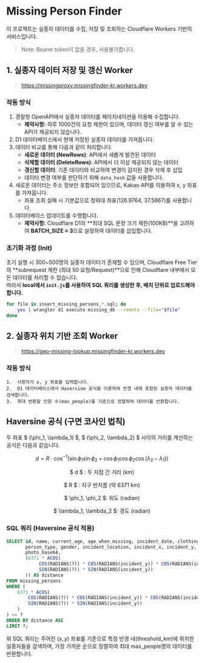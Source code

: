 # Missing Person Finder

이 프로젝트는 실종자 데이터를 수집, 저장 및 조회하는 Cloudflare Workers 기반의 서비스입니다.

> Note: Bearer token이 없을 경우, 사용불가합니다.

## 1. 실종자 데이터 저장 및 갱신 Worker

> https://missingproxy.missingfinder-kr.workers.dev

### 작동 방식

1. 경찰청 OpenAPI에서 실종자 데이터를 페이지네이션을 이용해 수집합니다.  
   - **제약사항:** 하루 1000건의 요청 제한이 있으며, 데이터 갱신 여부를 알 수 있는 API가 제공되지 않습니다.
2. D1 데이터베이스에서 현재 저장된 실종자 데이터를 가져옵니다.
3. 데이터 비교를 통해 다음과 같이 처리합니다.  
   - **새로운 데이터 (NewRows)**: API에서 새롭게 발견된 데이터  
   - **삭제할 데이터 (DeleteRows)**: API에서 더 이상 제공되지 않는 데이터  
   - **갱신할 데이터**: 기존 데이터와 비교하여 변경이 감지된 경우 삭제 후 삽입
   - 데이터 변경 여부를 판단하기 위해 `data_hash` 값을 사용합니다.
4. 새로운 데이터는 주소 정보만 포함되어 있으므로, Kakao API를 이용하여 x, y 좌표를 가져옵니다.
   - 좌표 조회 실패 시 기본값으로 청와대 좌표(126.9764, 37.5867)를 사용합니다.
5. 데이터베이스 업데이트를 수행합니다.
   - **제약사항:** Cloudflare D1의 **최대 SQL 문장 크기 제한(100KB)**을 고려하여 **BATCH_SIZE = 3**으로 설정하여 데이터를 삽입합니다.

### 초기화 과정 (Init)

초기 실행 시 300~500명의 실종자 데이터가 존재할 수 있으며, Cloudflare Free Tier의 **subrequest 제한 (최대 50 요청/Request)**으로 인해 Cloudflare 내부에서 모든 데이터를 처리할 수 없습니다.  
따라서 **local에서 `init.js`를 사용하여 SQL 쿼리를 생성한 후, 배치 단위로 업로드해야 합니다.**

```bash
for file in insert_missing_persons_*.sql; do
    yes | wrangler d1 execute missing_db --remote --file="$file"
done
```

## 2. 실종자 위치 기반 조회 Worker
> https://geo-missing-lookup.missingfinder-kr.workers.dev

### 작동 방식
	1.	사용자가 x, y 좌표를 입력합니다.
	2.	D1 데이터베이스에서 Haversine 공식을 이용하여 반경 내에 포함된 실종자 데이터를 검색합니다.
	3.	최대 반환할 인원 수(max_people)를 기준으로 정렬하여 데이터를 반환합니다.

<script type="text/javascript" async
  src="https://cdnjs.cloudflare.com/ajax/libs/mathjax/2.7.7/MathJax.js?config=TeX-MML-AM_CHTML">
</script>


## Haversine 공식 (구면 코사인 법칙)

두 좌표 $ (\phi_1, \lambda_1) $, $ (\phi_2, \lambda_2) $ 사이의 거리를 계산하는 공식은 다음과 같습니다.


$$
d = R \cdot \cos^{-1} \left( \sin \phi_1 \sin \phi_2 + \cos \phi_1 \cos \phi_2 \cos (\lambda_2 - \lambda_1) \right)
$$

<center>

$ d $ : 두 지점 간 거리 (km) 

$ R $ : 지구 반지름 (약 6371 km)

$ \phi_1, \phi_2 $: 위도 (radian)

$ \lambda_1, \lambda_2 $: 경도 (radian)


</center>

### SQL 쿼리 (Haversine 공식 적용)

```sql
SELECT id, name, current_age, age_when_missing, incident_date, clothing_description, 
       person_type, gender, incident_location, incident_x, incident_y, additional_features, 
       photo_base64,
       (6371 * ACOS(
            COS(RADIANS(?)) * COS(RADIANS(incident_y)) * COS(RADIANS(incident_x) - RADIANS(?)) + 
            SIN(RADIANS(?)) * SIN(RADIANS(incident_y))
       )) AS distance
FROM missing_persons
WHERE (
    6371 * ACOS(
        COS(RADIANS(?)) * COS(RADIANS(incident_y)) * COS(RADIANS(incident_x) - RADIANS(?)) + 
        SIN(RADIANS(?)) * SIN(RADIANS(incident_y))
    )
) <= ?
ORDER BY distance ASC
LIMIT ?;
```

위 SQL 쿼리는 주어진 $(x, y)$ 좌표를 기준으로 특정 반경 내(threshold_km)에 위치한 실종자들을 검색하며, 가장 가까운 순으로 정렬하여 최대 max_people명의 데이터를 반환합니다.
